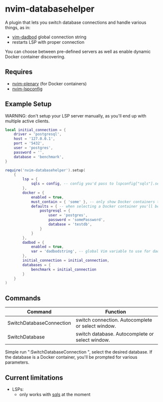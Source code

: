 # nvim-databasehelper

A plugin that lets you switch database connections and handle various things, as in:

-   [vim-dadbod](https://github.com/tpope/vim-dadbod) global connection string
-   restarts LSP with proper connection

You can choose between pre-defined servers as well as enable dynamic Docker container discovering.

## Requires

-   [nvim-plenary](https://github.com/nvim-lua/plenary.nvim) (for Docker containers)
-   [nvim-lspconfig](https://github.com/neovim/nvim-lspconfig)

## Example Setup

WARNING: don't setup your LSP server manually, as you'll end up with multiple active clients.

```lua
local initial_connection = {
    driver = 'postgresql',
    host = '127.0.0.1',
    port = '5432',
    user = 'postgres',
    password = '',
    database = 'benchmark',
}

require('nvim-databasehelper').setup(
    {
        lsp = {
            sqls = config, -- config you'd pass to lspconfig["sqls"].setup(). Omit the connections!
        },
        docker = {
            enabled = true,
            must_contain = { 'some' }, -- only show Docker containers that contain one of the given strings
            defaults = { -- when selecting a Docker container you'll be prompted for various parameters, you can define default values here
                postgresql = {
                    user = 'postgres',
                    password = 'somePassword',
                    database = 'testdb',
                }
            }
        },
        dadbod = {
            enabled = true,
            var = 'dadbodstring', -- global Vim variable to use for dadbod ":DB g:<thisvariable> ..."
        },
        initial_connection = initial_connection,
        databases = {
            benchmark = initial_connection
        }
    }
)
```

## Commands

| Command                  | Function                                          |
| ------------------------ | ------------------------------------------------- |
| SwitchDatabaseConnection | switch connection. Autocomplete or select window. |
| SwitchDatabase           | switch database. Autocomplete or select window.   |

Simple run ":SwitchDatabaseConnection <database connection or enter for selection>", select the desired database.
If the database is a Docker container, you'll be prompted for various parameters.

## Current limitations

-   LSPs:
    -   only works with [sqls](https://github.com/lighttiger2505/sqls) at the moment
